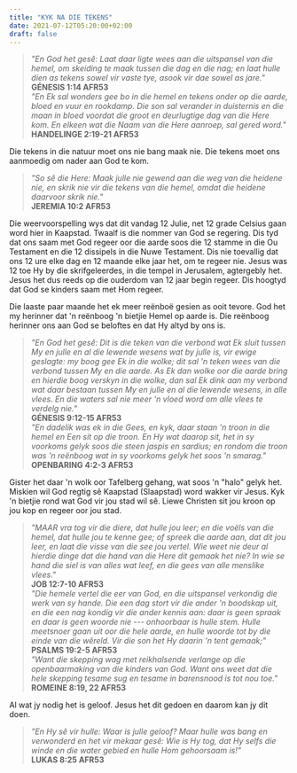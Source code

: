 ```yaml
---
title: "KYK NA DIE TEKENS"
date: 2021-07-12T05:20:00+02:00
draft: false
---
```

>*"En God het gesê: Laat daar ligte wees aan die uitspansel van die hemel, om skeiding te maak tussen die dag en die nag; en laat hulle dien as tekens sowel vir vaste tye, asook vir dae sowel as jare."*  
> ‭‭**GÉNESIS‬ ‭1:14‬ ‭AFR53‬‬**  
> *"En Ek sal wonders gee bo in die hemel en tekens onder op die aarde, bloed en vuur en rookdamp. Die son sal verander in duisternis en die maan in bloed voordat die groot en deurlugtige dag van die Here kom. En elkeen wat die Naam van die Here aanroep, sal gered word."*  
> ‭‭**HANDELINGE‬ ‭2:19-21‬ ‭AFR53‬‬**  

Die tekens in die natuur moet ons nie bang maak nie. Die tekens moet ons aanmoedig om nader aan God te kom.

> *"So sê die Here: Maak julle nie gewend aan die weg van die heidene nie, en skrik nie vir die tekens van die hemel, omdat die heidene daarvoor skrik nie."*  
> ‭‭**JEREMIA‬ ‭10:2‬ ‭AFR53‬‬**

Die weervoorspelling wys dat dit vandag 12 Julie, net 12 grade Celsius gaan word hier in Kaapstad. Twaalf is die nommer van God se regering. Dis tyd dat ons saam met God regeer oor die aarde soos die 12 stamme in die Ou Testament en die 12 dissipels in die Nuwe Testament. Dis nie toevallig dat ons 12 ure elke dag en 12 maande elke jaar het, om te regeer nie. Jesus was 12 toe Hy by die skrifgeleerdes, in die tempel in Jerusalem, agtergebly het. Jesus het dus reeds op die ouderdom van 12 jaar begin regeer. Dis hoogtyd dat God se kinders saam met Hom regeer.

Die laaste paar maande het ek meer reënboë gesien as ooit tevore. God het my herinner dat 'n reënboog 'n bietjie Hemel op aarde is. Die reënboog herinner ons aan God se beloftes en dat Hy altyd by ons is.
> *"En God het gesê: Dit is die teken van die verbond wat Ek sluit tussen My en julle en al die lewende wesens wat by julle is, vir ewige geslagte: my boog gee Ek in die wolke; dit sal 'n teken wees van die verbond tussen My en die aarde. As Ek dan wolke oor die aarde bring en hierdie boog verskyn in die wolke, dan sal Ek dink aan my verbond wat daar bestaan tussen My en julle en al die lewende wesens, in alle vlees. En die waters sal nie meer 'n vloed word om alle vlees te verdelg nie."*  
> **‭‭GÉNESIS‬ ‭9:12-15‬ ‭AFR53‬**  
> *"En dadelik was ek in die Gees, en kyk, daar staan 'n troon in die hemel en Een sit op die troon. En Hy wat daarop sit, het in sy voorkoms gelyk soos die steen jaspis en sardius; en rondom die troon was 'n reënboog wat in sy voorkoms gelyk het soos 'n smarag."*  
> ‭‭**OPENBARING‬ ‭4:2-3‬ ‭AFR53‬**  

Gister het daar 'n wolk oor Tafelberg gehang, wat soos 'n "halo" gelyk het. Miskien wil God regtig sê Kaapstad (Slaapstad) word wakker vir Jesus. Kyk 'n bietjie rond wat God vir jou stad wil sê. Liewe Christen sit jou kroon op jou kop en regeer oor jou stad.
> *"MAAR vra tog vir die diere, dat hulle jou leer; en die voëls van die hemel, dat hulle jou te kenne gee; of spreek die aarde aan, dat dit jou leer, en laat die visse van die see jou vertel. Wie weet nie deur al hierdie dinge dat die hand van die Here dit gemaak het nie? In wie se hand die siel is van alles wat leef, en die gees van alle menslike vlees."*  
> **‭‭JOB‬ ‭12:7-10‬ ‭AFR53‬‬**  
> *"Die hemele vertel die eer van God, en die uitspansel verkondig die werk van sy hande. Die een dag stort vir die ander 'n boodskap uit, en die een nag kondig vir die ander kennis aan: daar is geen spraak en daar is geen woorde nie --- onhoorbaar is hulle stem. Hulle meetsnoer gaan uit oor die hele aarde, en hulle woorde tot by die einde van die wêreld. Vir die son het Hy daarin 'n tent gemaak;"*  
> ‭‭**PSALMS‬ ‭19:2-5‬ ‭AFR53‬‬**  
> *"Want die skepping wag met reikhalsende verlange op die openbaarmaking van die kinders van God. Want ons weet dat die hele skepping tesame sug en tesame in barensnood is tot nou toe."*  
> ‭‭**ROMEINE‬ ‭8:19, 22‬ ‭AFR53‬‬**  

Al wat jy nodig het is geloof. Jesus het dit gedoen en daarom kan jy dit doen.
> *"En Hy sê vir hulle: Waar is julle geloof? Maar hulle was bang en verwonderd en het vir mekaar gesê: Wie is Hy tog, dat Hy selfs die winde en die water gebied en hulle Hom gehoorsaam is!"*  
> ‭‭**LUKAS‬ ‭8:25‬ ‭AFR53‬‬**  
<br />

